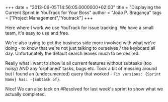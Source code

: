 +++
date = "2013-06-05T14:56:05.0000000+02:00"
title = "Displaying the Current Sprint in YouTrack for Your Boss"
author = "João P. Bragança"
tags = ["Project Management","Youtrack"]
+++

Here where I work we use YouTrack for issue tracking. We have a small team, it's easy to use and free.

We're also trying to get the business side more involved with what we're doing - to know that we're not just talking to ourselves / the keyboard all day. Unfortunately the default search leaves much to be desired.

Really what I want to show is all current features without subtasks (too noisy) AND any 'orphaned' tasks, bugs etc. Took a bit of messing around but I found an (undocumented) query that worked - `Fix versions: {Sprint Name} has: -{Subtask of}`.

Nice! We can also tack on #Resolved for last week's sprint to show what we actually completed.
